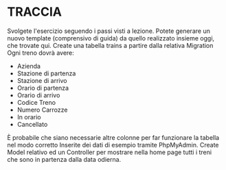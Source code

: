 # TRACCIA

Svolgete l'esercizio seguendo i passi visti a lezione. Potete generare un nuovo template (comprensivo di guida) da quello realizzato insieme oggi, che trovate qui.
Create una tabella trains a partire dalla relativa Migration
Ogni treno dovrà avere:

-   Azienda
-   Stazione di partenza
-   Stazione di arrivo
-   Orario di partenza
-   Orario di arrivo
-   Codice Treno
-   Numero Carrozze
-   In orario
-   Cancellato

È probabile che siano necessarie altre colonne per far funzionare la tabella nel modo corretto
Inserite dei dati di esempio tramite PhpMyAdmin.
Create Model relativo ed un Controller per mostrare nella home page tutti i treni che sono in partenza dalla data odierna.
